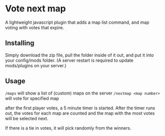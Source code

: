 # Vote next map

A lightweight javascript plugin that adds a map list command, and map voting with votes that expire.

## Installing

Simply download the zip file, pull the folder inside of it out, and put it into your config/mods folder.
(A server restart is required to update mods/plugins on your server.)

## Usage

`/maps` will show a list of (custom) maps on the server
`/nextmap <map number>` will vote for specified map

after the first player votes, a 5 minute timer is started. After the timer runs out, the votes for each map are counted and the map with the most votes will be selected next.

If there is a tie in votes, it will pick randomly from the winners.

